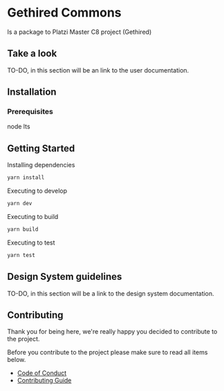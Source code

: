 # Gethired Commons

Is a package to Platzi Master C8 project (Gethired)


## Take a look

TO-DO, in this section will be an link to the user documentation.

## Installation
### Prerequisites

node lts
## Getting Started

Installing dependencies
```bash
yarn install
```

Executing to develop
```bash
yarn dev
```

Executing to build
```bash
yarn build
```

Executing to test
```bash
yarn test
```
## Design System guidelines

TO-DO, in this section will be a link to the design system documentation.

## Contributing

Thank you for being here, we're really happy you decided to contribute to the project.

Before you contribute to the project please make sure to read all items below.

* [Code of Conduct](/CODE_OF_CONDUCT.md)
* [Contributing Guide](/CONTRIBUTING.md)
